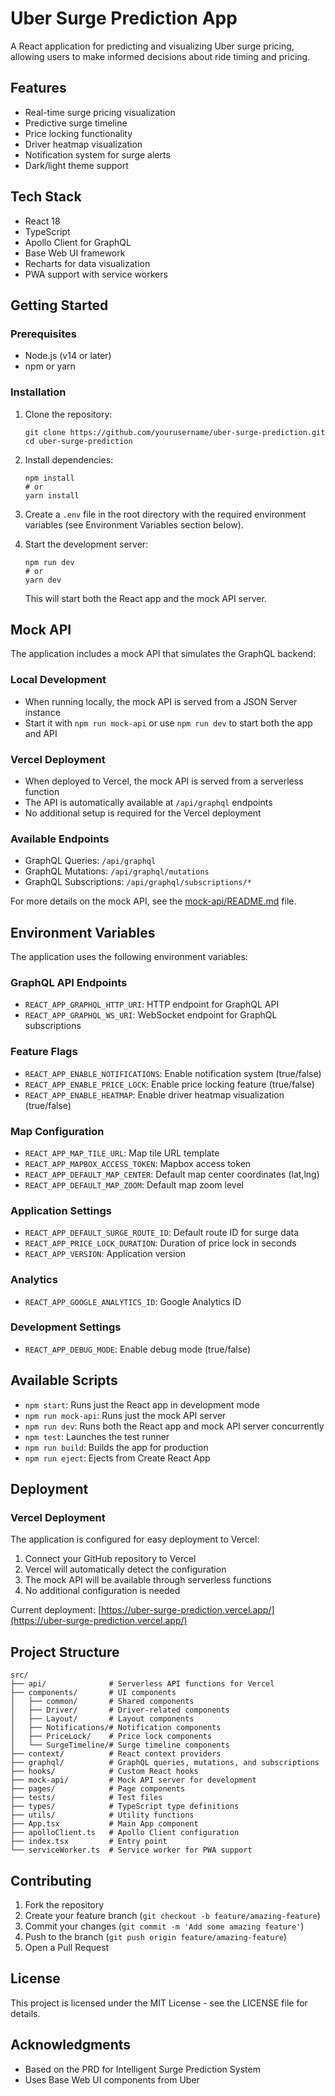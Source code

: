 # Uber Surge Prediction App

A React application for predicting and visualizing Uber surge pricing, allowing users to make informed decisions about ride timing and pricing.

## Features

- Real-time surge pricing visualization
- Predictive surge timeline
- Price locking functionality
- Driver heatmap visualization
- Notification system for surge alerts
- Dark/light theme support

## Tech Stack

- React 18
- TypeScript
- Apollo Client for GraphQL
- Base Web UI framework
- Recharts for data visualization
- PWA support with service workers

## Getting Started

### Prerequisites

- Node.js (v14 or later)
- npm or yarn

### Installation

1. Clone the repository:

   ```
   git clone https://github.com/yourusername/uber-surge-prediction.git
   cd uber-surge-prediction
   ```

2. Install dependencies:

   ```
   npm install
   # or
   yarn install
   ```

3. Create a `.env` file in the root directory with the required environment variables (see Environment Variables section below).

4. Start the development server:
   ```
   npm run dev
   # or
   yarn dev
   ```
   This will start both the React app and the mock API server.

## Mock API

The application includes a mock API that simulates the GraphQL backend:

### Local Development

- When running locally, the mock API is served from a JSON Server instance
- Start it with `npm run mock-api` or use `npm run dev` to start both the app and API

### Vercel Deployment

- When deployed to Vercel, the mock API is served from a serverless function
- The API is automatically available at `/api/graphql` endpoints
- No additional setup is required for the Vercel deployment

### Available Endpoints

- GraphQL Queries: `/api/graphql`
- GraphQL Mutations: `/api/graphql/mutations`
- GraphQL Subscriptions: `/api/graphql/subscriptions/*`

For more details on the mock API, see the [mock-api/README.md](mock-api/README.md) file.

## Environment Variables

The application uses the following environment variables:

### GraphQL API Endpoints

- `REACT_APP_GRAPHQL_HTTP_URI`: HTTP endpoint for GraphQL API
- `REACT_APP_GRAPHQL_WS_URI`: WebSocket endpoint for GraphQL subscriptions

### Feature Flags

- `REACT_APP_ENABLE_NOTIFICATIONS`: Enable notification system (true/false)
- `REACT_APP_ENABLE_PRICE_LOCK`: Enable price locking feature (true/false)
- `REACT_APP_ENABLE_HEATMAP`: Enable driver heatmap visualization (true/false)

### Map Configuration

- `REACT_APP_MAP_TILE_URL`: Map tile URL template
- `REACT_APP_MAPBOX_ACCESS_TOKEN`: Mapbox access token
- `REACT_APP_DEFAULT_MAP_CENTER`: Default map center coordinates (lat,lng)
- `REACT_APP_DEFAULT_MAP_ZOOM`: Default map zoom level

### Application Settings

- `REACT_APP_DEFAULT_SURGE_ROUTE_ID`: Default route ID for surge data
- `REACT_APP_PRICE_LOCK_DURATION`: Duration of price lock in seconds
- `REACT_APP_VERSION`: Application version

### Analytics

- `REACT_APP_GOOGLE_ANALYTICS_ID`: Google Analytics ID

### Development Settings

- `REACT_APP_DEBUG_MODE`: Enable debug mode (true/false)

## Available Scripts

- `npm start`: Runs just the React app in development mode
- `npm run mock-api`: Runs just the mock API server
- `npm run dev`: Runs both the React app and mock API server concurrently
- `npm test`: Launches the test runner
- `npm run build`: Builds the app for production
- `npm run eject`: Ejects from Create React App

## Deployment

### Vercel Deployment

The application is configured for easy deployment to Vercel:

1. Connect your GitHub repository to Vercel
2. Vercel will automatically detect the configuration
3. The mock API will be available through serverless functions
4. No additional configuration is needed

Current deployment: [https://uber-surge-prediction.vercel.app/](https://uber-surge-prediction.vercel.app/)

## Project Structure

```
src/
├── api/              # Serverless API functions for Vercel
├── components/       # UI components
│   ├── common/       # Shared components
│   ├── Driver/       # Driver-related components
│   ├── Layout/       # Layout components
│   ├── Notifications/# Notification components
│   ├── PriceLock/    # Price lock components
│   └── SurgeTimeline/# Surge timeline components
├── context/          # React context providers
├── graphql/          # GraphQL queries, mutations, and subscriptions
├── hooks/            # Custom React hooks
├── mock-api/         # Mock API server for development
├── pages/            # Page components
├── tests/            # Test files
├── types/            # TypeScript type definitions
├── utils/            # Utility functions
├── App.tsx           # Main App component
├── apolloClient.ts   # Apollo Client configuration
├── index.tsx         # Entry point
└── serviceWorker.ts  # Service worker for PWA support
```

## Contributing

1. Fork the repository
2. Create your feature branch (`git checkout -b feature/amazing-feature`)
3. Commit your changes (`git commit -m 'Add some amazing feature'`)
4. Push to the branch (`git push origin feature/amazing-feature`)
5. Open a Pull Request

## License

This project is licensed under the MIT License - see the LICENSE file for details.

## Acknowledgments

- Based on the PRD for Intelligent Surge Prediction System
- Uses Base Web UI components from Uber

